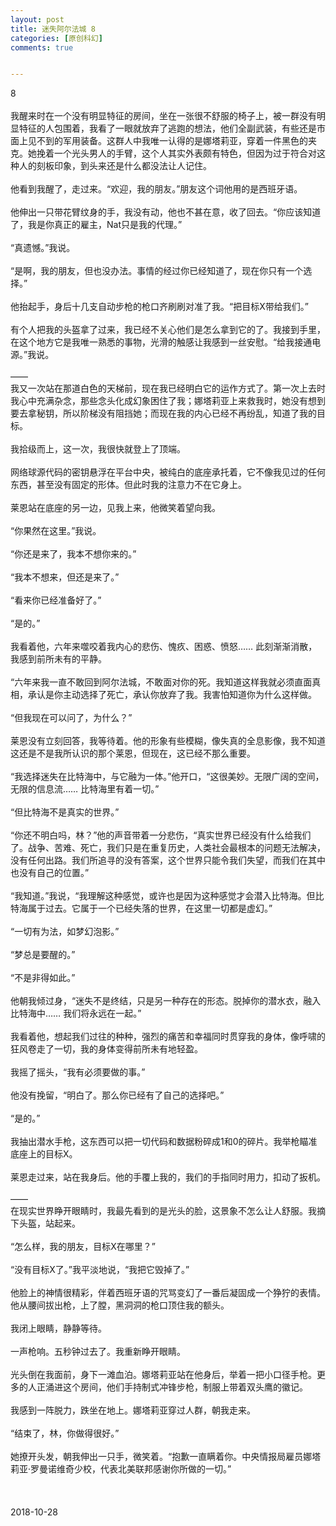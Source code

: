 ```yaml
---
layout: post
title: 迷失阿尔法城 8
categories: [原创科幻]
comments: true


---
```

8
<br>
<br>
我醒来时在一个没有明显特征的房间，坐在一张很不舒服的椅子上，被一群没有明显特征的人包围着，我看了一眼就放弃了逃跑的想法，他们全副武装，有些还是市面上见不到的军用装备。这群人中我唯一认得的是娜塔莉亚，穿着一件黑色的夹克。她挽着一个光头男人的手臂，这个人其实外表颇有特色，但因为过于符合对这种人的刻板印象，到头来还是什么都没法让人记住。
<br>
<br>他看到我醒了，走过来。“欢迎，我的朋友。”朋友这个词他用的是西班牙语。
<br>
<br>他伸出一只带花臂纹身的手，我没有动，他也不甚在意，收了回去。“你应该知道了，我是你真正的雇主，Nat只是我的代理。”
<br>
<br>“真遗憾。”我说。
<br>
<br>“是啊，我的朋友，但也没办法。事情的经过你已经知道了，现在你只有一个选择。”
<br>
<br>他抬起手，身后十几支自动步枪的枪口齐刷刷对准了我。“把目标X带给我们。”
<br>
<br>有个人把我的头盔拿了过来，我已经不关心他们是怎么拿到它的了。我接到手里，在这个地方它是我唯一熟悉的事物，光滑的触感让我感到一丝安慰。“给我接通电源。”我说。
<br>
<br>——
<br>我又一次站在那道白色的天梯前，现在我已经明白它的运作方式了。第一次上去时我心中充满杂念，那些念头化成幻象困住了我；娜塔莉亚上来救我时，她没有想到要去拿秘钥，所以阶梯没有阻挡她；而现在我的内心已经不再纷乱，知道了我的目标。
<br>
<br>我拾级而上，这一次，我很快就登上了顶端。
<br>
<br>网络球源代码的密钥悬浮在平台中央，被纯白的底座承托着，它不像我见过的任何东西，甚至没有固定的形体。但此时我的注意力不在它身上。
<br>
<br>莱恩站在底座的另一边，见我上来，他微笑着望向我。
<br>
<br>“你果然在这里。”我说。
<br>
<br>“你还是来了，我本不想你来的。”
<br>
<br>“我本不想来，但还是来了。”
<br>
<br>“看来你已经准备好了。”
<br>
<br>“是的。”
<br>
<br>我看着他，六年来噬咬着我内心的悲伤、愧疚、困惑、愤怒…… 此刻渐渐消散，我感到前所未有的平静。
<br>
<br>“六年来我一直不敢回到阿尔法城，不敢面对你的死。我知道这样我就必须直面真相，承认是你主动选择了死亡，承认你放弃了我。我害怕知道你为什么这样做。
<br>
<br>“但我现在可以问了，为什么？”
<br>
<br>莱恩没有立刻回答，我等待着。他的形象有些模糊，像失真的全息影像，我不知道这还是不是我所认识的那个莱恩，但现在，这已经不那么重要。
<br>
<br>“我选择迷失在比特海中，与它融为一体。”他开口，“这很美妙。无限广阔的空间，无限的信息流…… 比特海里有着一切。”
<br>
<br>“但比特海不是真实的世界。”
<br>
<br>“你还不明白吗，林？”他的声音带着一分悲伤，“真实世界已经没有什么给我们了。战争、苦难、死亡，我们只是在重复历史，人类社会最根本的问题无法解决，没有任何出路。我们所追寻的没有答案，这个世界只能令我们失望，而我们在其中也没有自己的位置。”
<br>
<br>“我知道。”我说，“我理解这种感觉，或许也是因为这种感觉才会潜入比特海。但比特海属于过去。它属于一个已经失落的世界，在这里一切都是虚幻。”
<br>
<br>“一切有为法，如梦幻泡影。”
<br>
<br>“梦总是要醒的。”
<br>
<br>“不是非得如此。”
<br>
<br>他朝我倾过身，“迷失不是终结，只是另一种存在的形态。脱掉你的潜水衣，融入比特海中…… 我们将永远在一起。”
<br>
<br>我看着他，想起我们过往的种种，强烈的痛苦和幸福同时贯穿我的身体，像呼啸的狂风卷走了一切，我的身体变得前所未有地轻盈。
<br>
<br>我摇了摇头，“我有必须要做的事。”
<br>
<br>他没有挽留，“明白了。那么你已经有了自己的选择吧。”
<br>
<br>“是的。”
<br>
<br>我抽出潜水手枪，这东西可以把一切代码和数据粉碎成1和0的碎片。我举枪瞄准底座上的目标X。
<br>
<br>莱恩走过来，站在我身后。他的手覆上我的，我们的手指同时用力，扣动了扳机。
<br>
<br>——
<br>在现实世界睁开眼睛时，我最先看到的是光头的脸，这景象不怎么让人舒服。我摘下头盔，站起来。
<br>
<br>“怎么样，我的朋友，目标X在哪里？”
<br>
<br>“没有目标X了。”我平淡地说，“我把它毁掉了。”
<br>
<br>他脸上的神情很精彩，伴着西班牙语的咒骂变幻了一番后凝固成一个狰狞的表情。他从腰间拔出枪，上了膛，黑洞洞的枪口顶住我的额头。
<br>
<br>我闭上眼睛，静静等待。
<br>
<br>一声枪响。五秒钟过去了。我重新睁开眼睛。
<br>
<br>光头倒在我面前，身下一滩血泊。娜塔莉亚站在他身后，举着一把小口径手枪。更多的人正涌进这个房间，他们手持制式冲锋步枪，制服上带着双头鹰的徽记。
<br>
<br>我感到一阵脱力，跌坐在地上。娜塔莉亚穿过人群，朝我走来。
<br>
<br>“结束了，林，你做得很好。”
<br>
<br>她撩开头发，朝我伸出一只手，微笑着。“抱歉一直瞒着你。中央情报局雇员娜塔莉亚·罗曼诺维奇少校，代表北美联邦感谢你所做的一切。”
<br>
<br>
<br>
<br>2018-10-28
<br>
<br>
<br>
<br>
<br>
<br>
<br>
<br>
<br>
<br>
<br>
<br>
<br>